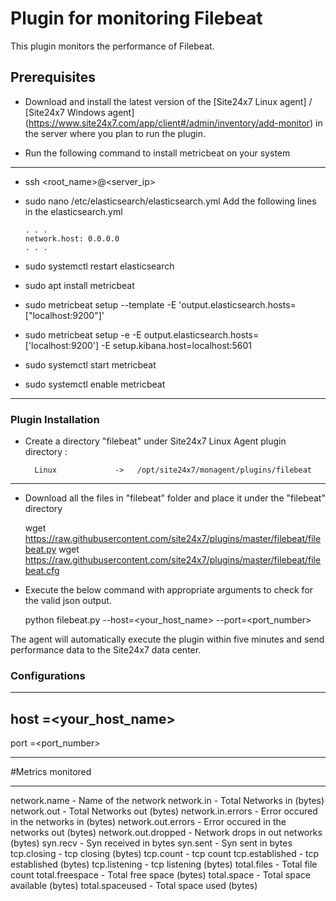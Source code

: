 Plugin for monitoring Filebeat
==============================================

This plugin monitors the performance of Filebeat.

## Prerequisites

- Download and install the latest version of the [Site24x7 Linux agent] / [Site24x7 Windows agent] (https://www.site24x7.com/app/client#/admin/inventory/add-monitor) in the server where you plan to run the plugin. 
		
- Run the following command to install metricbeat on your system

---

- ssh <root_name>@<server_ip>
   
- sudo nano /etc/elasticsearch/elasticsearch.yml
  Add the following lines in the elasticsearch.yml
      
      . . .
      network.host: 0.0.0.0
      . . .
      
- sudo systemctl restart elasticsearch

- sudo apt install metricbeat

- sudo metricbeat setup --template -E 'output.elasticsearch.hosts=["localhost:9200"]'

- sudo metricbeat setup -e -E output.elasticsearch.hosts=['localhost:9200'] -E setup.kibana.host=localhost:5601

- sudo systemctl start metricbeat
   
- sudo systemctl enable metricbeat
---
### Plugin Installation

- Create a directory "filebeat" under Site24x7 Linux Agent plugin directory : 

        Linux             ->   /opt/site24x7/monagent/plugins/filebeat

---
      
- Download all the files in "filebeat" folder and place it under the "filebeat" directory

	wget https://raw.githubusercontent.com/site24x7/plugins/master/filebeat/filebeat.py
	wget https://raw.githubusercontent.com/site24x7/plugins/master/filebeat/filebeat.cfg

- Execute the below command with appropriate arguments to check for the valid json output.  

	python filebeat.py --host=<your_host_name> --port=<port_number>


The agent will automatically execute the plugin within five minutes and send performance data to the Site24x7 data center.


### Configurations
---

host =<your_host_name>
-
port =<port_number>

---

#Metrics monitored

---

network.name                    - Name of the network
network.in                      - Total Networks in (bytes)
network.out                     - Total Networks out (bytes)
network.in.errors               - Error occured in the networks in (bytes)
network.out.errors              - Error occured in the networks out (bytes)
network.out.dropped             - Network drops in out networks (bytes)
syn.recv                        - Syn received in bytes
syn.sent                        - Syn sent in bytes
tcp.closing                     - tcp closing (bytes)
tcp.count                       - tcp count
tcp.established                 - tcp established (bytes)
tcp.listening                   - tcp listening (bytes)
total.files                     - Total file count
total.freespace                 - Total free space (bytes)
total.space                     - Total space available (bytes)
total.spaceused                 - Total space used (bytes)




